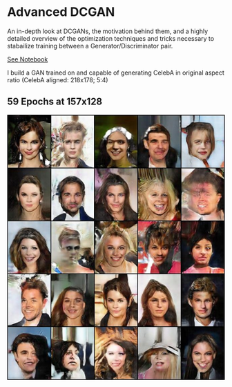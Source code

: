 # Advanced DCGAN
An in-depth look at DCGANs, the motivation behind them, and a highly detailed overview of the optimization techniques and tricks necessary to stabailize training between a Generator/Discriminator pair.

[See Notebook](https://nbviewer.jupyter.org/github/IliaZenkov/Advanced-DCGAN/blob/main/DCGAN_Final.ipynb)

I build a GAN trained on and capable of generating CelebA in original aspect ratio (CelebA aligned: 218x178; 5:4)

## 59 Epochs at 157x128
<img src="generated_images/007459.jpg">
